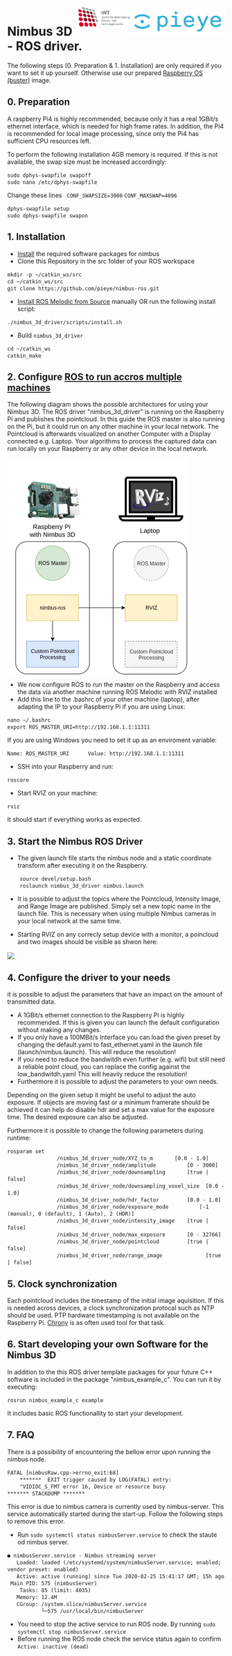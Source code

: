 <img src="./assets/PIEYE_Logo_RGB_POS.png" align="right" title="pieye logo" width="220" >
<img src="./assets/IWT.png" align="right" title="pieye logo" width="120" >

# Nimbus 3D - ROS driver.

The following steps (0. Preparation & 1. Installation) are only required if you want to set it up yourself.
Otherwise use our prepared [Raspberry OS (buster)](www.pieye.org) image.



## 0. Preparation
A raspberry Pi4 is highly recommended, because only it has a real 1GBit/s ethernet interface, which is needed for high frame rates. In addition, the Pi4 is recommended for local image processing, since only the Pi4 has sufficient CPU resources left.

To perform the following installation 4GB memory is required. If this is not available, the swap size must be increased accordingly:
``` 
sudo dphys-swapfile swapoff
sudo nano /etc/dphys-swapfile
``` 
Change these lines ``` CONF_SWAPSIZE=3000``` ```CONF_MAXSWAP=4096```
``` 
dphys-swapfile setup
sudo dphys-swapfile swapon
``` 

## 1. Installation

* [Install](https://github.com/pieye/nimbus-userland) the required software packages for nimbus
* Clone this Repository in the src folder of your ROS workspace 
``` 
mkdir -p ~/catkin_ws/src
cd ~/catkin_ws/src
git clone https://github.com/pieye/nimbus-ros.git
``` 
* [Install ROS Melodic from Source](http://wiki.ros.org/ROSberryPi/Installing%20ROS%20Melodic%20on%20the%20Raspberry%20Pi) manually OR run the following install script: 
``` 
./nimbus_3d_driver/scripts/install.sh
``` 
* Build `nimbus_3d_driver`
``` 
cd ~/catkin_ws
catkin_make
```
    
## 2. Configure [ROS to run accros multiple machines](http://wiki.ros.org/ROS/Tutorials/MultipleMachines)

The following diagram shows the possible architectures for using your Nimbus 3D. The ROS driver "nimbus_3d_driver" is running on the Raspberry Pi and publishes the pointcloud. In this guide the ROS master is also running  on the Pi, but it could run on any other machine in your local network. The Pointcloud is afterwards visualized on another Computer with a Display connected e.g. Laptop. Your algorithms to process the captured data can run locally on your Raspberry or any other device in the local network. 


<img src="./assets/nimbus_ros.png" align="center">


* We now configure ROS to run the master on the Raspberry and access the data via another machine running ROS Melodic with RVIZ installed
* Add this line to the .bashrc of your other machine (laptop), after adapting the IP to your Raspberry Pi if you are using Linux:
```
nano ~/.bashrc
export ROS_MASTER_URI=http://192.168.1.1:11311
```
If you are using Windows you need to set it up as an enviroment variable:
```
Name: ROS_MASTER_URI      Value: http://192.168.1.1:11311
```
* SSH into your Raspberry and run:
```
roscore
```
* Start RVIZ on your machine:
```
rviz
```
It should start if everything works as expected.
    


## 3. Start the Nimbus ROS Driver
* The given launch file starts the nimbus node and a static coordinate transform after executing it on the Raspberry.
```
    source devel/setup.bash 
    roslaunch nimbus_3d_driver nimbus.launch
  ```  
* It is possible to adjust the topics where the Pointcloud, Intensity Image, and Range Image are published. Simply set a new topic name in the launch file. This is necessary when using multiple Nimbus cameras in your local network at the same time.

* Starting RVIZ on any correcly setup device with a monitor, a poincloud and two images should be visible as shwon here:
<img src="./assets/nimbus_ros.gif" align="center">


## 4. Configure the driver to your needs
it is possible to adjust the parameters that have an impact on the amount of transmitted data.
* A 1GBit/s ethernet connection to the Raspberry Pi is highly recommended. If this is given you can launch the default configuration without making any changes.
* If you only have a 100MBit/s Interface you can load the given preset by changing the default.yaml to fast_ethernet.yaml in the launch file (launch/nimbus.launch). This will reduce the resolution!
* If you need to reduce the bandwitdh even further (e.g. wifi) but still need a reliable point cloud, you can replace the config against the low_bandwitdh.yaml This will heavily reduce the resolution!
* Furthermore it is possible to adjust the parameters to your own needs.

Depending on the given setup it might be useful to adjust the auto exposure.
If objects are moving fast or a minimum framerate should be achieved it can help do disable hdr and set a max value for the exposure time. The desired exposure can also be adjusted.

Furthermore it is possible to change the following parameters during runtime:
```
rosparam set 
                /nimbus_3d_driver_node/XYZ_to_m		  [0.0 - 1.0]
                /nimbus_3d_driver_node/amplitude		  [0 - 3000]
                /nimbus_3d_driver_node/downsampling		  [true | false]
                /nimbus_3d_driver_node/downsampling_voxel_size  [0.0 - 1.0]
                /nimbus_3d_driver_node/hdr_factor		  [0.0 - 1.0]
                /nimbus_3d_driver_node/exposure_mode		  [-1 (manual), 0 (default), 1 (Auto), 2 (HDR)]
                /nimbus_3d_driver_node/intensity_image	  [true | false]
                /nimbus_3d_driver_node/max_exposure		  [0 - 32766]
                /nimbus_3d_driver_node/pointcloud		  [true | false]
                /nimbus_3d_driver_node/range_image              [true | false]
```

## 5. Clock synchronization
Each pointcloud includes the timestamp of the initial image aquisition. If this is needed across devices, a clock synchronization protocal such as NTP should be used. PTP hardware timestamping is not available on the Raspberry Pi. [Chrony](https://www.linuxtechi.com/sync-time-in-linux-server-using-chrony) is as often used tool for that task.


## 6. Start developing your own Software for the Nimbus 3D
In addition to the this ROS driver template packages for your future C++ software is included in the package "nimbus_example_c". You can run it by executing:
```
rosrun nimbus_example_c example
```
It includes basic ROS functionallity to start your development.

## 7. FAQ
There is a possibility of encountering the bellow error upon running the nimbus node.
```
FATAL [nimbusRaw.cpp->errno_exit:68]	
	*******	 EXIT trigger caused by LOG(FATAL) entry: 
	"VIDIOC_S_FMT error 16, Device or resource busy
*******	STACKDUMP *******
```
This error is due to nimbus camera is currently used by nimbus-server. This service automatically started during the start-up. Follow the following steps to remove this error.

* Run `sudo systemctl status nimbusServer.service` to check the staute od nimbus server. 
```
● nimbusServer.service - Nimbus streaming server
   Loaded: loaded (/etc/systemd/system/nimbusServer.service; enabled; vendor preset: enabled)
   Active: active (running) since Tue 2020-02-25 15:41:17 GMT; 15h ago
 Main PID: 575 (nimbusServer)
    Tasks: 85 (limit: 4035)
   Memory: 12.4M
   CGroup: /system.slice/nimbusServer.service
           └─575 /usr/local/bin/nimbusServer
``` 
* You need to stop the active service to run ROS node. By running 
`sudo systemctl stop nimbusServer.service`
* Before running the ROS node check the service status again to confirm  `Active: inactive (dead)`
